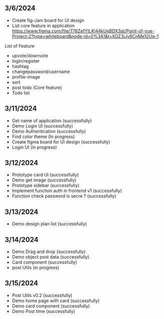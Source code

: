 ## 3/6/2024
- Create fig-Jam board for UI design
- List core feature in application
https://www.figma.com/file/778ZefYILKl44kUeBDX3at/Point-of-vue-Project-2?type=whiteboard&node-id=0%3A1&t=XGZ3iJy8CnMe12Uq-1

List of Feature
- upvote/downvote
- login/register
- hashtag
- changepassword/username
- profile-image
- sort
- post todo (Core feature)
- Todo list 

## 3/11/2024
- Get name of application (successfully)
- Demo Login UI (successfully)
- Demo Authentication (successfully)
- Find color theme (In progress)
- Create figma board for UI design (successfully)
- Login UI (in progress)

## 3/12/2024
- Prototype card UI (successfully)
- Demo get image (successfully)
- Prototype sidebar (successfully)
- Implement function auth in frontend v1 (successfully)
- Function check password is secre ? (successfully)
## 3/13/2024
- Demo design plan list (successfully)
## 3/14/2024
- Demo Drag and drop (successfully)
- Demo object post data (successfully)
- Card component (successfully)
- post Utils (in progress)

## 3/15/2024
- Post Utils v0.2 (successfully)
- Demo home page with card (successfully)
- Demo card component (successfully)
- Demo Post time (successfully)


